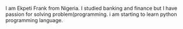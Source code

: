 I am Ekpeti Frank from Nigeria. I studied banking and finance but I have passion for solving problem(programming. i am starting to learn python programming language.
